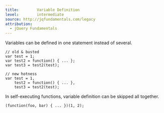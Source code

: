 ```yaml
---
title:        Variable Definition
level:        intermediate
source: http://jqfundamentals.com/legacy
attribution: 
  - jQuery Fundamentals
---
```


Variables can be defined in one statement instead of several.

```
// old & busted
var test = 1;
var test2 = function() { ... };
var test3 = test2(test);

// new hotness
var test = 1,
    test2 = function() { ... },
    test3 = test2(test);
```

In self-executing functions, variable definition can be skipped all together.

```
(function(foo, bar) { ... })(1, 2);
```
